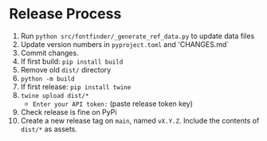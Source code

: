 # Release Process

  1. Run `python src/fontfinder/_generate_ref_data.py` to update data files 
  1. Update version numbers in `pyproject.toml` and 'CHANGES.md`
  1. Commit changes.
  1. If first build: `pip install build`
  1. Remove old `dist/` directory
  1. `python -m build`
  1. If first release: `pip install twine`
  1. `twine upload dist/*`
     - `Enter your API token:` (paste release token key)
  1. Check release is fine on PyPi
  1. Create a new release tag on `main`, named `vX.Y.Z`. Include the contents of `dist/*` as assets.
